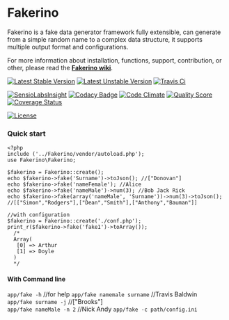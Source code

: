 # Fakerino
Fakerino is a fake data generator framework fully extensible,
can generate from a simple random name to a complex data structure, 
it supports multiple output format and configurations.

For more information about installation, functions, support, contribution, or other,
please read the __[Fakerino wiki]__.

[![Latest Stable Version](https://poser.pugx.org/fakerino/fakerino/v/stable.svg)](https://packagist.org/packages/fakerino/fakerino)
[![Latest Unstable Version](https://poser.pugx.org/fakerino/fakerino/v/unstable.svg)](https://packagist.org/packages/fakerino/fakerino)
[![Travis Ci](https://travis-ci.org/niklongstone/Fakerino.svg?branch=master)](https://travis-ci.org/niklongstone/Fakerino)

[![SensioLabsInsight](https://insight.sensiolabs.com/projects/4e7de12a-8fc4-4626-a33d-3287a20f02f6/mini.png)](https://insight.sensiolabs.com/projects/4e7de12a-8fc4-4626-a33d-3287a20f02f6)
[![Codacy Badge](https://www.codacy.com/project/badge/ff6ba56b25fe4d6486a0c6f86e55d172)](https://www.codacy.com/public/niklongstone/Fakerino)
[![Code Climate](https://codeclimate.com/github/niklongstone/Fakerino/badges/gpa.svg)](https://codeclimate.com/github/niklongstone/Fakerino)
[![Quality Score](https://img.shields.io/scrutinizer/g/niklongstone/Fakerino.svg?style=flat-square)](https://scrutinizer-ci.com/g/niklongstone/Fakerino)
[![Coverage Status](https://img.shields.io/scrutinizer/coverage/g/niklongstone/Fakerino.svg?style=flat-square)](https://scrutinizer-ci.com/g/niklongstone/Fakerino/code-structure)

[![License](https://poser.pugx.org/fakerino/fakerino/license.svg)](https://packagist.org/packages/fakerino/fakerino)

### Quick start
```
<?php
include ('../Fakerino/vendor/autoload.php');
use Fakerino\Fakerino;

$fakerino = Fakerino::create();
echo $fakerino->fake('Surname')->toJson(); //["Donovan"]
echo $fakerino->fake('nameFemale'); //Alice
echo $fakerino->fake('nameMale')->num(3); //Bob Jack Rick
echo $fakerino->fake(array('nameMale', 'Surname'))->num(3)->toJson(); //[["Simon","Rodgers"],["Dean","Smith"],["Anthony","Bauman"]]

//with configuration
$fakerino = Fakerino::create('./conf.php');
print_r($fakerino->fake('fake1')->toArray());
  /*
  Array(
   [0] => Arthur
   [1] => Doyle
  )
  */
```

#### With Command line
`app/fake -h` //for help
`app/fake namemale surname` //Travis Baldwin  
`app/fake surname -j` //["Brooks"]  
`app/fake nameMale -n 2` //Nick Andy
`app/fake -c path/config.ini`

[Fakerino wiki]:https://github.com/niklongstone/Fakerino/wiki
